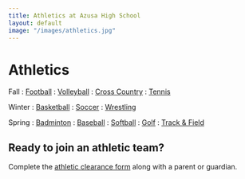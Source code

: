 ```yaml
---
title: Athletics at Azusa High School
layout: default
image: "/images/athletics.jpg"
---
```


# Athletics

<style>
dt {
  color: inherit;
}
</style>

Fall
: [Football](http://info.azusahighschool.jimthoburn.com/football)
: [Volleyball](/volleyball/)
: [Cross Country](/crosscountry/)
: [Tennis](http://info.azusahighschool.jimthoburn.com/girlstennis)

Winter
: [Basketball](http://info.azusahighschool.jimthoburn.com/gbb)
: [Soccer](http://info.azusahighschool.jimthoburn.com/girlssoccer)
: [Wrestling](http://info.azusahighschool.jimthoburn.com/wrestling)

Spring
: [Badminton](http://info.azusahighschool.jimthoburn.com/cms/page_view-d=x&piid=&vpid=1453452544094)
: [Baseball](http://info.azusahighschool.jimthoburn.com/baseball)
: [Softball](http://info.azusahighschool.jimthoburn.com/softball)
: [Golf](http://info.azusahighschool.jimthoburn.com/girlsgolf)
: [Track & Field](http://info.azusahighschool.jimthoburn.com/cms/page_view-d=x&piid=&vpid=1455439364331)

## Ready to join an athletic team?

Complete the [athletic clearance form](http://info.azusahighschool.jimthoburn.com/cms/page_view-d=x&piid=&vpid=1451900536688) along with a parent or guardian.

<!--
## Teams

Badminton
: [Girls Badminton](http://info.azusahighschool.jimthoburn.com/cms/page_view-d=x&piid=&vpid=1453452544094)
: [Boys Badminton](http://info.azusahighschool.jimthoburn.com/cms/page_view-d=x&piid=&vpid=1453452544094)

Basketball
: [Girls Basketball](http://info.azusahighschool.jimthoburn.com/gbb)
: [Boys Basketball](http://info.azusahighschool.jimthoburn.com/boysbasketball)

Baseball
: [Baseball](http://info.azusahighschool.jimthoburn.com/baseball)

Cross Country
: [Cross Country](/crosscountry/)

Football
: [Football](http://info.azusahighschool.jimthoburn.com/football)

Golf
: [Girls Golf](http://info.azusahighschool.jimthoburn.com/girlsgolf)
: [Boys Golf](http://info.azusahighschool.jimthoburn.com/boysgolf)

Soccer
: [Girls Soccer](http://info.azusahighschool.jimthoburn.com/girlssoccer)
: [Boys Soccer](http://info.azusahighschool.jimthoburn.com/boyssoccer)

Softball
: [Softball](http://info.azusahighschool.jimthoburn.com/softball)

Tennis
: [Girls Tennis](http://info.azusahighschool.jimthoburn.com/girlstennis)
: [Boys Tennis](http://info.azusahighschool.jimthoburn.com/boystennis)

Track and Field
: [Track and Field](http://info.azusahighschool.jimthoburn.com/cms/page_view-d=x&piid=&vpid=1455439364331)

Volleyball
: [Volleyball](/volleyball/)

Wrestling
: [Girls Wrestling](http://info.azusahighschool.jimthoburn.com/wrestling)
: [Boys Wrestling](http://info.azusahighschool.jimthoburn.com/wrestling)


<header>
<h2>News &amp; Announcements</h2>
</header>

<ul>
<li markdown="1">

### State CIF Champions 2017 Volley

Azusa’s volleyball team is going to [the championship game](http://www.cifstate.org/sports/girls_volleyball/index)!

</li>
</ul>
-->

<!--
<style>
.news-summary li {
  flex-basis: 25%;
}
.news-summary span {
  font-size: 1.5em;
  text-align: center;
}
</style>
<ul>
  <li>
    <a href="http://info.azusahighschool.jimthoburn.com/cms/page_view-d=x&piid=&vpid=1453452544094">
      Badminton
    </a>
  </li>
  <li>
    <a href="http://info.azusahighschool.jimthoburn.com/gbb">
      Basketball
    </a>
  </li>
  <li>
    <a href="http://info.azusahighschool.jimthoburn.com/baseball">
      Baseball
    </a>
  </li>
  <li>
    <a href="http://info.azusahighschool.jimthoburn.com/crosscountry">
      Cross Country
    </a>
  </li>
  <li>
    <a href="http://info.azusahighschool.jimthoburn.com/football">
      Football
    </a>
  </li>
  <li>
    <a href="http://info.azusahighschool.jimthoburn.com/girlsgolf">
      Golf
    </a>
  </li>
  <li>
    <a href="http://info.azusahighschool.jimthoburn.com/girlssoccer">
      Soccer
    </a>
  </li>
  <li>
    <a href="http://info.azusahighschool.jimthoburn.com/gbb">
      Basketball
    </a>
  </li>
  <li>
    <a href="http://info.azusahighschool.jimthoburn.com/softball">
      Softball
    </a>
  </li>
  <li>
    <a href="http://info.azusahighschool.jimthoburn.com/girlstennis">
      Tennis
    </a>
  </li>
  <li>
    <a href="http://info.azusahighschool.jimthoburn.com/cms/page_view-d=x&piid=&vpid=1455439364331">
      Track and Field
    </a>
  </li>
  <li>
    <a href="http://info.azusahighschool.jimthoburn.com/volleyball">
      Volleyball
    </a>
  </li>
  <li>
    <a href="http://info.azusahighschool.jimthoburn.com/wrestling">
      Wrestling
    </a>
  </li>
</ul>
-->

<!--
<ul class="news-summary">
  <li>
    <a href="http://info.azusahighschool.jimthoburn.com/crosscountry">
      <img src="/images/photos/aHR0cDovL2Focy1hdXNkLWNhLnNjaG9vbGxvb3AuY29tL3VpbWcvaW1hZ2UvMTMwMTc1MjUxMDEwNC8xNDcxMzMxMjMwNTQ0LzE0NzM5MjU0MzAyMjAuanBnP2Nyb3BUb3A9MzcmY3JvcFJpZ2h0PTk0OSZjcm9wQm90dG9tPTcxMiZjcm9wTGVmdD01MCZiYXNpc1dpZHRoPTEwMDA=.jpeg" alt="" />
      <span>Cross Country</span>
    </a>
  </li>
  <li>
    <a href="http://info.azusahighschool.jimthoburn.com/girlsgolf">
      <img src="/images/photos/7321768194446709357.jpg_wnp1000.jpg" alt="" />
      <span>Golf</span>
    </a>
  </li>
  <li>
    <a href="http://info.azusahighschool.jimthoburn.com/girlstennis">
      <img src="/images/athletics/6628778916446280354.jpg_wnp1000.jpg" alt="" />
      <span>Tennis</span>
    </a>
  </li>
  <li>
    <a href="http://info.azusahighschool.jimthoburn.com/cms/page_view-d=x&piid=&vpid=1455439364331">
      <img src="/images/athletics/cross-country.jpg" alt="" />
      <span>Track and Field</span>
    </a>
  </li>
  <li>
    <a href="http://info.azusahighschool.jimthoburn.com/football">
      <img src="/images/photos/aHR0cDovL2Focy1hdXNkLWNhLnNjaG9vbGxvb3AuY29tL3VpbWcvaW1hZ2UvMTMwMTc1MjUxMDEwNC8xNDcxMzMxMjMwNTQ0LzE0NzI5OTU3NTkwMTMuanBnP2Nyb3BUb3A9MzQmY3JvcFJpZ2h0PTkxNCZjcm9wQm90dG9tPTY1NiZjcm9wTGVmdD04NSZiYXNpc1dpZHRoPTEwMDA=.jpeg" alt="" />
      <span>Football</span>
    </a>
  </li>
  <li>
    <a href="http://info.azusahighschool.jimthoburn.com/volleyball">
      <img src="/images/photos/aHR0cDovL2Focy1hdXNkLWNhLnNjaG9vbGxvb3AuY29tL3VpbWcvaW1hZ2UvMTMwMTc1MjUxMDEwNC8xNDcxMzMxMjMwNTQ0LzE0NzI5OTU3NTkwMTcuanBnP2Nyb3BUb3A9MzcmY3JvcFJpZ2h0PTk0NCZjcm9wQm90dG9tPTcwMyZjcm9wTGVmdD01NSZiYXNpc1dpZHRoPTEwMDA=.jpeg" alt="" />
      <span>Volleyball</span>
    </a>
  </li>
</ul>
-->

<!--
<ul>
  <li>
    <a href="http://info.azusahighschool.jimthoburn.com/cms/page_view-d=x&piid=&vpid=1453452544094">
      Girls Badminton
    </a>
  </li>
  <li>
    <a href="http://info.azusahighschool.jimthoburn.com/cms/page_view-d=x&piid=&vpid=1453452544094">
      Boys Badminton
    </a>
  </li>
  <li>
    <a href="http://info.azusahighschool.jimthoburn.com/gbb">
      Girls Basketball
    </a>
  </li>
  <li>
    <a href="http://info.azusahighschool.jimthoburn.com/boysbasketball">
      Boys Basketball
    </a>
  </li>
  <li>
    <a href="http://info.azusahighschool.jimthoburn.com/baseball">
      Baseball
    </a>
  </li>
  <li>
    <a href="http://info.azusahighschool.jimthoburn.com/crosscountry">
      Cross Country
    </a>
  </li>
  <li>
    <a href="http://info.azusahighschool.jimthoburn.com/football">
      Football
    </a>
  </li>
  <li>
    <a href="http://info.azusahighschool.jimthoburn.com/girlsgolf">
      Girls Golf
    </a>
  </li>
  <li>
    <a href="http://info.azusahighschool.jimthoburn.com/boysgolf">
      Boys Golf
    </a>
  </li>
  <li>
    <a href="http://info.azusahighschool.jimthoburn.com/girlssoccer">
      Girls Soccer
    </a>
  </li>
  <li>
    <a href="http://info.azusahighschool.jimthoburn.com/boyssoccer">
      Boys Soccer
    </a>
  </li>
  <li>
    <a href="http://info.azusahighschool.jimthoburn.com/gbb">
      Girls Basketball
    </a>
  </li>
  <li>
    <a href="http://info.azusahighschool.jimthoburn.com/boysbasketball">
      Boys Basketball
    </a>
  </li>
  <li>
    <a href="http://info.azusahighschool.jimthoburn.com/softball">
      Softball
    </a>
  </li>
  <li>
    <a href="http://info.azusahighschool.jimthoburn.com/girlstennis">
      Girls Tennis
    </a>
  </li>
  <li>
    <a href="http://info.azusahighschool.jimthoburn.com/boystennis">
      Boys Tennis
    </a>
  </li>
  <li>
    <a href="http://info.azusahighschool.jimthoburn.com/cms/page_view-d=x&piid=&vpid=1455439364331">
      Track and Field
    </a>
  </li>
  <li>
    <a href="http://info.azusahighschool.jimthoburn.com/volleyball">
      Volleyball
    </a>
  </li>
  <li>
    <a href="http://info.azusahighschool.jimthoburn.com/wrestling">
      Girls Wrestling
    </a>
  </li>
  <li>
    <a href="http://info.azusahighschool.jimthoburn.com/wrestling">
      Boys Wrestling
    </a>
  </li>
</ul>

<ul class="news-summary">
  <li>
    <a href="https://www.instagram.com">
      <img src="/images/atheltics/aHR0cDovL2Focy1hdXNkLWNhLnNjaG9vbGxvb3AuY29tL3VpbWcvaW1hZ2UvMTMzMjY1Nzg5OTg4OC8xNDcxMzMxMjMwNTQ0LzE0NzM5MjUyNzg5MzIuanBnP2Nyb3BUb3A9MzcmY3JvcFJpZ2h0PTk0OSZjcm9wQm90dG9tPTcxMiZjcm9wTGVmdD01MCZiYXNpc1dpZHRoPTEwMDA=.jpeg" alt="" />
      <span>2016 Homecoming</span>
    </a>
  </li>
  <li>
    <a href="https://www.instagram.com">
      <img src="https://cdn.schoolloop.com/uimgcdn/aHR0cDovL2Focy1hdXNkLWNhLnNjaG9vbGxvb3AuY29tL3VpbWcvaW1hZ2UvMTMwMTc1MjUxMDEwNC8xNDcxMzMxMjMwNTQ0LzE0NzM0MDUzODYzMDAuanBnP2Nyb3BUb3A9MzImY3JvcFJpZ2h0PTkwMSZjcm9wQm90dG9tPTQ3OCZjcm9wTGVmdD0zMDYmYmFzaXNXaWR0aD0xMDAw" />
      <span>Aztec Cheer</span>
    </a>
  </li>
  <li>
    <iframe src="https://drive.google.com/a/azusa.org/file/d/0B8uKDks0PtIVb2F6cERuR2FRMkU/preview" width="460" height="320"></iframe>
    <span>2016 Graduation was amazing!</span>
  </li>
</ul>
-->

<!--
<ul class="news-summary">
  <li>
    <a href="http://info.azusahighschool.jimthoburn.com/cms/page_view-d=x&piid=&vpid=1453452544094">
      <img src="/images/photos/aHR0cDovL2Focy1hdXNkLWNhLnNjaG9vbGxvb3AuY29tL3VpbWcvaW1hZ2UvMTMwMTc1MjUxMDEwNC8xNDcxMzMxMjMwNTQ0LzE0NzI5OTU3NTkwMTcuanBnP2Nyb3BUb3A9MzcmY3JvcFJpZ2h0PTk0NCZjcm9wQm90dG9tPTcwMyZjcm9wTGVmdD01NSZiYXNpc1dpZHRoPTEwMDA=.jpeg" alt="" />
      Girls Badminton
    </a>
  </li>
  <li>
    <a href="http://info.azusahighschool.jimthoburn.com/cms/page_view-d=x&piid=&vpid=1453452544094">
      <img src="/images/photos/aHR0cDovL2Focy1hdXNkLWNhLnNjaG9vbGxvb3AuY29tL3VpbWcvaW1hZ2UvMTMwMTc1MjUxMDEwNC8xNDcxMzMxMjMwNTQ0LzE0NzM0MDUzODYyOTguanBnP2Nyb3BUb3A9MzMmY3JvcFJpZ2h0PTkwMCZjcm9wQm90dG9tPTYzMyZjcm9wTGVmdD0xMDAmYmFzaXNXaWR0aD0xMDAw.jpeg" alt="" />
      Boys Badminton
    </a>
  </li>
  <li>
    <a href="http://info.azusahighschool.jimthoburn.com/gbb">
      <img src="/images/photos/aHR0cDovL2Focy1hdXNkLWNhLnNjaG9vbGxvb3AuY29tL3VpbWcvaW1hZ2UvMTMwMTc1MjUxMDEwNC8xNDcxMzMxMjMwNTQ0LzE0NzI5OTU3NTkwMTcuanBnP2Nyb3BUb3A9MzcmY3JvcFJpZ2h0PTk0NCZjcm9wQm90dG9tPTcwMyZjcm9wTGVmdD01NSZiYXNpc1dpZHRoPTEwMDA=.jpeg" alt="" />
      Girls Basketball
    </a>
  </li>
  <li>
    <a href="http://info.azusahighschool.jimthoburn.com/boysbasketball">
      <img src="/images/photos/aHR0cDovL2Focy1hdXNkLWNhLnNjaG9vbGxvb3AuY29tL3VpbWcvaW1hZ2UvMTMwMTc1MjUxMDEwNC8xNDcxMzMxMjMwNTQ0LzE0NzM0MDUzODYyOTguanBnP2Nyb3BUb3A9MzMmY3JvcFJpZ2h0PTkwMCZjcm9wQm90dG9tPTYzMyZjcm9wTGVmdD0xMDAmYmFzaXNXaWR0aD0xMDAw.jpeg" alt="" />
      Boys Basketball
    </a>
  </li>
  <li>
    <a href="http://info.azusahighschool.jimthoburn.com/baseball">
      <img src="/images/photos/aHR0cDovL2Focy1hdXNkLWNhLnNjaG9vbGxvb3AuY29tL3VpbWcvaW1hZ2UvMTMwMTc1MjUxMDEwNC8xNDcxMzMxMjMwNTQ0LzE0NzM0MDUzODYyOTguanBnP2Nyb3BUb3A9MzMmY3JvcFJpZ2h0PTkwMCZjcm9wQm90dG9tPTYzMyZjcm9wTGVmdD0xMDAmYmFzaXNXaWR0aD0xMDAw.jpeg" alt="" />
      Baseball
    </a>
  </li>
  <li>
    <a href="">
      <img src="/images/photos/aHR0cDovL2Focy1hdXNkLWNhLnNjaG9vbGxvb3AuY29tL3VpbWcvaW1hZ2UvMTMwMTc1MjUxMDEwNC8xNDcxMzMxMjMwNTQ0LzE0NzM0MDUzODYyOTguanBnP2Nyb3BUb3A9MzMmY3JvcFJpZ2h0PTkwMCZjcm9wQm90dG9tPTYzMyZjcm9wTGVmdD0xMDAmYmFzaXNXaWR0aD0xMDAw.jpeg" alt="" />
      Cross Country
    </a>
  </li>
  <li>
    <a href="http://info.azusahighschool.jimthoburn.com/football">
      <img src="/images/photos/aHR0cDovL2Focy1hdXNkLWNhLnNjaG9vbGxvb3AuY29tL3VpbWcvaW1hZ2UvMTMwMTc1MjUxMDEwNC8xNDcxMzMxMjMwNTQ0LzE0NzI5OTU3NTkwMTMuanBnP2Nyb3BUb3A9MzQmY3JvcFJpZ2h0PTkxNCZjcm9wQm90dG9tPTY1NiZjcm9wTGVmdD04NSZiYXNpc1dpZHRoPTEwMDA=.jpeg" alt="" />
      Football
    </a>
  </li>
  <li>
    <a href="http://info.azusahighschool.jimthoburn.com/girlsgolf">
      <img src="/images/photos/7321768194446709357.jpg_wnp1000.jpg" alt="" />
      Girls Golf
    </a>
  </li>
  <li>
    <a href="http://info.azusahighschool.jimthoburn.com/boysgolf">
      <img src="/images/photos/aHR0cDovL2Focy1hdXNkLWNhLnNjaG9vbGxvb3AuY29tL3VpbWcvaW1hZ2UvMTMwMTc1MjUxMDEwNC8xNDcxMzMxMjMwNTQ0LzE0NzM0MDUzODYyOTguanBnP2Nyb3BUb3A9MzMmY3JvcFJpZ2h0PTkwMCZjcm9wQm90dG9tPTYzMyZjcm9wTGVmdD0xMDAmYmFzaXNXaWR0aD0xMDAw.jpeg" alt="" />
      Boys Golf
    </a>
  </li>
  <li>
    <a href="http://info.azusahighschool.jimthoburn.com/girlssoccer">
      <img src="/images/photos/aHR0cDovL2Focy1hdXNkLWNhLnNjaG9vbGxvb3AuY29tL3VpbWcvaW1hZ2UvMTMwMTc1MjUxMDEwNC8xNDcxMzMxMjMwNTQ0LzE0NzI5OTU3NTkwMTcuanBnP2Nyb3BUb3A9MzcmY3JvcFJpZ2h0PTk0NCZjcm9wQm90dG9tPTcwMyZjcm9wTGVmdD01NSZiYXNpc1dpZHRoPTEwMDA=.jpeg" alt="" />
      Girls Soccer
    </a>
  </li>
  <li>
    <a href="http://info.azusahighschool.jimthoburn.com/boyssoccer">
      <img src="/images/photos/aHR0cDovL2Focy1hdXNkLWNhLnNjaG9vbGxvb3AuY29tL3VpbWcvaW1hZ2UvMTMwMTc1MjUxMDEwNC8xNDcxMzMxMjMwNTQ0LzE0NzM0MDUzODYyOTguanBnP2Nyb3BUb3A9MzMmY3JvcFJpZ2h0PTkwMCZjcm9wQm90dG9tPTYzMyZjcm9wTGVmdD0xMDAmYmFzaXNXaWR0aD0xMDAw.jpeg" alt="" />
      Boys Soccer
    </a>
  </li>
  <li>
    <a href="http://info.azusahighschool.jimthoburn.com/gbb">
      <img src="/images/photos/aHR0cDovL2Focy1hdXNkLWNhLnNjaG9vbGxvb3AuY29tL3VpbWcvaW1hZ2UvMTMwMTc1MjUxMDEwNC8xNDcxMzMxMjMwNTQ0LzE0NzI5OTU3NTkwMTcuanBnP2Nyb3BUb3A9MzcmY3JvcFJpZ2h0PTk0NCZjcm9wQm90dG9tPTcwMyZjcm9wTGVmdD01NSZiYXNpc1dpZHRoPTEwMDA=.jpeg" alt="" />
      Girls Basketball
    </a>
  </li>
  <li>
    <a href="http://info.azusahighschool.jimthoburn.com/boysbasketball">
      <img src="/images/photos/aHR0cDovL2Focy1hdXNkLWNhLnNjaG9vbGxvb3AuY29tL3VpbWcvaW1hZ2UvMTMwMTc1MjUxMDEwNC8xNDcxMzMxMjMwNTQ0LzE0NzM0MDUzODYyOTguanBnP2Nyb3BUb3A9MzMmY3JvcFJpZ2h0PTkwMCZjcm9wQm90dG9tPTYzMyZjcm9wTGVmdD0xMDAmYmFzaXNXaWR0aD0xMDAw.jpeg" alt="" />
      Boys Basketball
    </a>
  </li>
  <li>
    <a href="http://info.azusahighschool.jimthoburn.com/softball">
      <img src="/images/photos/aHR0cDovL2Focy1hdXNkLWNhLnNjaG9vbGxvb3AuY29tL3VpbWcvaW1hZ2UvMTMwMTc1MjUxMDEwNC8xNDcxMzMxMjMwNTQ0LzE0NzI5OTU3NTkwMTcuanBnP2Nyb3BUb3A9MzcmY3JvcFJpZ2h0PTk0NCZjcm9wQm90dG9tPTcwMyZjcm9wTGVmdD01NSZiYXNpc1dpZHRoPTEwMDA=.jpeg" alt="" />
      Softball
    </a>
  </li>
  <li>
    <a href="http://info.azusahighschool.jimthoburn.com/girlstennis">
      <img src="/images/athletics/6628778916446280354.jpg_wnp1000.jpg" alt="" />
      Girls Tennis
    </a>
  </li>
  <li>
    <a href="http://info.azusahighschool.jimthoburn.com/boystennis">
      <img src="/images/photos/aHR0cDovL2Focy1hdXNkLWNhLnNjaG9vbGxvb3AuY29tL3VpbWcvaW1hZ2UvMTMwMTc1MjUxMDEwNC8xNDcxMzMxMjMwNTQ0LzE0NzM0MDUzODYyOTguanBnP2Nyb3BUb3A9MzMmY3JvcFJpZ2h0PTkwMCZjcm9wQm90dG9tPTYzMyZjcm9wTGVmdD0xMDAmYmFzaXNXaWR0aD0xMDAw.jpeg" alt="" />
      Boys Tennis
    </a>
  </li>
  <li>
    <a href="http://info.azusahighschool.jimthoburn.com/cms/page_view-d=x&piid=&vpid=1455439364331">
      <img src="/images/athletics/cross-country.jpg" alt="" />
      Track and Field
    </a>
  </li>
  <li>
    <a href="http://info.azusahighschool.jimthoburn.com/crosscountry">
      <img src="/images/photos/aHR0cDovL2Focy1hdXNkLWNhLnNjaG9vbGxvb3AuY29tL3VpbWcvaW1hZ2UvMTMwMTc1MjUxMDEwNC8xNDcxMzMxMjMwNTQ0LzE0NzM5MjU0MzAyMjAuanBnP2Nyb3BUb3A9MzcmY3JvcFJpZ2h0PTk0OSZjcm9wQm90dG9tPTcxMiZjcm9wTGVmdD01MCZiYXNpc1dpZHRoPTEwMDA=.jpeg" alt="" />
      Cross Country
    </a>
  </li>
  <li>
    <a href="http://info.azusahighschool.jimthoburn.com/volleyball">
      <img src="/images/photos/aHR0cDovL2Focy1hdXNkLWNhLnNjaG9vbGxvb3AuY29tL3VpbWcvaW1hZ2UvMTMwMTc1MjUxMDEwNC8xNDcxMzMxMjMwNTQ0LzE0NzI5OTU3NTkwMTcuanBnP2Nyb3BUb3A9MzcmY3JvcFJpZ2h0PTk0NCZjcm9wQm90dG9tPTcwMyZjcm9wTGVmdD01NSZiYXNpc1dpZHRoPTEwMDA=.jpeg" alt="" />
      Volleyball
    </a>
  </li>
  <li>
    <a href="http://info.azusahighschool.jimthoburn.com/wrestling">
      <img src="/images/photos/aHR0cDovL2Focy1hdXNkLWNhLnNjaG9vbGxvb3AuY29tL3VpbWcvaW1hZ2UvMTMwMTc1MjUxMDEwNC8xNDcxMzMxMjMwNTQ0LzE0NzI5OTU3NTkwMTcuanBnP2Nyb3BUb3A9MzcmY3JvcFJpZ2h0PTk0NCZjcm9wQm90dG9tPTcwMyZjcm9wTGVmdD01NSZiYXNpc1dpZHRoPTEwMDA=.jpeg" alt="" />
      Girls Wrestling
    </a>
  </li>
  <li>
    <a href="http://info.azusahighschool.jimthoburn.com/wrestling">
      <img src="/images/photos/aHR0cDovL2Focy1hdXNkLWNhLnNjaG9vbGxvb3AuY29tL3VpbWcvaW1hZ2UvMTMwMTc1MjUxMDEwNC8xNDcxMzMxMjMwNTQ0LzE0NzM0MDUzODYyOTguanBnP2Nyb3BUb3A9MzMmY3JvcFJpZ2h0PTkwMCZjcm9wQm90dG9tPTYzMyZjcm9wTGVmdD0xMDAmYmFzaXNXaWR0aD0xMDAw.jpeg" alt="" />
      Boys Wrestling
    </a>
  </li>
</ul>
-->
